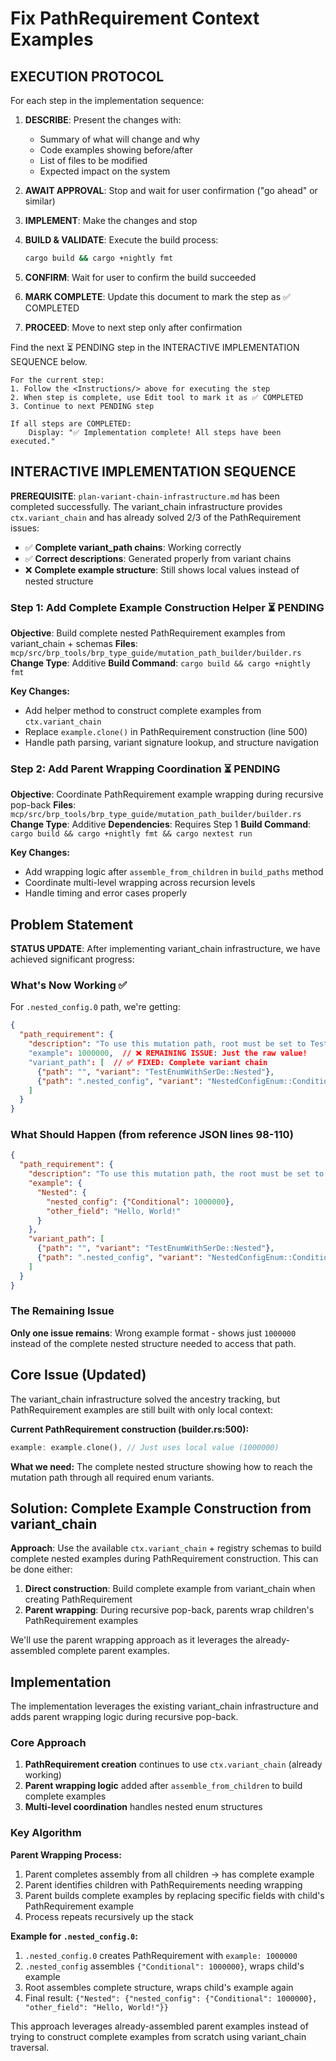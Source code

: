 # Fix PathRequirement Context Examples

## EXECUTION PROTOCOL

<Instructions>
For each step in the implementation sequence:

1. **DESCRIBE**: Present the changes with:
   - Summary of what will change and why
   - Code examples showing before/after
   - List of files to be modified
   - Expected impact on the system

2. **AWAIT APPROVAL**: Stop and wait for user confirmation ("go ahead" or similar)

3. **IMPLEMENT**: Make the changes and stop

4. **BUILD & VALIDATE**: Execute the build process:
   ```bash
   cargo build && cargo +nightly fmt
   ```

5. **CONFIRM**: Wait for user to confirm the build succeeded

6. **MARK COMPLETE**: Update this document to mark the step as ✅ COMPLETED

7. **PROCEED**: Move to next step only after confirmation
</Instructions>

<ExecuteImplementation>
    Find the next ⏳ PENDING step in the INTERACTIVE IMPLEMENTATION SEQUENCE below.

    For the current step:
    1. Follow the <Instructions/> above for executing the step
    2. When step is complete, use Edit tool to mark it as ✅ COMPLETED
    3. Continue to next PENDING step

    If all steps are COMPLETED:
        Display: "✅ Implementation complete! All steps have been executed."
</ExecuteImplementation>

## INTERACTIVE IMPLEMENTATION SEQUENCE

**PREREQUISITE**: `plan-variant-chain-infrastructure.md` has been completed successfully. The variant_chain infrastructure provides `ctx.variant_chain` and has already solved 2/3 of the PathRequirement issues:
- ✅ **Complete variant_path chains**: Working correctly
- ✅ **Correct descriptions**: Generated properly from variant chains
- ❌ **Complete example structure**: Still shows local values instead of nested structure

### Step 1: Add Complete Example Construction Helper ⏳ PENDING
**Objective**: Build complete nested PathRequirement examples from variant_chain + schemas
**Files**: `mcp/src/brp_tools/brp_type_guide/mutation_path_builder/builder.rs`
**Change Type**: Additive
**Build Command**: `cargo build && cargo +nightly fmt`

**Key Changes:**
- Add helper method to construct complete examples from `ctx.variant_chain`
- Replace `example.clone()` in PathRequirement construction (line 500)
- Handle path parsing, variant signature lookup, and structure navigation

### Step 2: Add Parent Wrapping Coordination ⏳ PENDING
**Objective**: Coordinate PathRequirement example wrapping during recursive pop-back
**Files**: `mcp/src/brp_tools/brp_type_guide/mutation_path_builder/builder.rs`
**Change Type**: Additive
**Dependencies**: Requires Step 1
**Build Command**: `cargo build && cargo +nightly fmt && cargo nextest run`

**Key Changes:**
- Add wrapping logic after `assemble_from_children` in `build_paths` method
- Coordinate multi-level wrapping across recursion levels
- Handle timing and error cases properly

## Problem Statement

**STATUS UPDATE**: After implementing variant_chain infrastructure, we have achieved significant progress:

### What's Now Working ✅

For `.nested_config.0` path, we're getting:
```json
{
  "path_requirement": {
    "description": "To use this mutation path, root must be set to TestEnumWithSerDe::Nested and .nested_config must be set to NestedConfigEnum::Conditional",  // ✅ FIXED: Complete description
    "example": 1000000,  // ❌ REMAINING ISSUE: Just the raw value!
    "variant_path": [  // ✅ FIXED: Complete variant chain
      {"path": "", "variant": "TestEnumWithSerDe::Nested"},
      {"path": ".nested_config", "variant": "NestedConfigEnum::Conditional"}
    ]
  }
}
```

### What Should Happen (from reference JSON lines 98-110)

```json
{
  "path_requirement": {
    "description": "To use this mutation path, the root must be set to TestEnumWithSerDe::Nested and .nested_config must be set to NestedConfigEnum::Conditional",
    "example": {
      "Nested": {
        "nested_config": {"Conditional": 1000000},
        "other_field": "Hello, World!"
      }
    },
    "variant_path": [
      {"path": "", "variant": "TestEnumWithSerDe::Nested"},
      {"path": ".nested_config", "variant": "NestedConfigEnum::Conditional"}
    ]
  }
}
```

### The Remaining Issue

**Only one issue remains**: Wrong example format - shows just `1000000` instead of the complete nested structure needed to access that path.

## Core Issue (Updated)

The variant_chain infrastructure solved the ancestry tracking, but PathRequirement examples are still built with only local context:

**Current PathRequirement construction (builder.rs:500):**
```rust
example: example.clone(), // Just uses local value (1000000)
```

**What we need:**
The complete nested structure showing how to reach the mutation path through all required enum variants.

## Solution: Complete Example Construction from variant_chain

**Approach**: Use the available `ctx.variant_chain` + registry schemas to build complete nested examples during PathRequirement construction. This can be done either:

1. **Direct construction**: Build complete example from variant_chain when creating PathRequirement
2. **Parent wrapping**: During recursive pop-back, parents wrap children's PathRequirement examples

We'll use the parent wrapping approach as it leverages the already-assembled complete parent examples.

## Implementation

The implementation leverages the existing variant_chain infrastructure and adds parent wrapping logic during recursive pop-back.

### Core Approach

1. **PathRequirement creation** continues to use `ctx.variant_chain` (already working)
2. **Parent wrapping logic** added after `assemble_from_children` to build complete examples
3. **Multi-level coordination** handles nested enum structures

### Key Algorithm

**Parent Wrapping Process:**
1. Parent completes assembly from all children → has complete example
2. Parent identifies children with PathRequirements needing wrapping
3. Parent builds complete examples by replacing specific fields with child's PathRequirement example
4. Process repeats recursively up the stack

**Example for `.nested_config.0`:**
1. `.nested_config.0` creates PathRequirement with `example: 1000000`
2. `.nested_config` assembles `{"Conditional": 1000000}`, wraps child's example
3. Root assembles complete structure, wraps child's example again
4. Final result: `{"Nested": {"nested_config": {"Conditional": 1000000}, "other_field": "Hello, World!"}}`

This approach leverages already-assembled parent examples instead of trying to construct complete examples from scratch using variant_chain traversal.